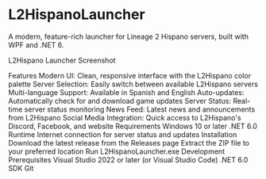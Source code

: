 # L2HispanoLauncher

A modern, feature-rich launcher for Lineage 2 Hispano servers, built with WPF and .NET 6.

L2Hispano Launcher Screenshot

Features
Modern UI: Clean, responsive interface with the L2Hispano color palette
Server Selection: Easily switch between available L2Hispano servers
Multi-language Support: Available in Spanish and English
Auto-updates: Automatically check for and download game updates
Server Status: Real-time server status monitoring
News Feed: Latest news and announcements from L2Hispano
Social Media Integration: Quick access to L2Hispano's Discord, Facebook, and website
Requirements
Windows 10 or later
.NET 6.0 Runtime
Internet connection for server status and updates
Installation
Download the latest release from the Releases page
Extract the ZIP file to your preferred location
Run L2HispanoLauncher.exe
Development
Prerequisites
Visual Studio 2022 or later (or Visual Studio Code)
.NET 6.0 SDK
Git

